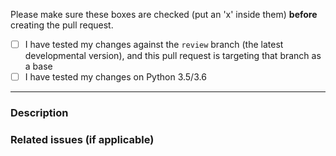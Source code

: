Please make sure these boxes are checked (put an 'x' inside them) **before** creating the pull request.

- [ ] I have tested my changes against the `review` branch (the latest developmental version), and this pull request is targeting that branch as a base
- [ ] I have tested my changes on Python 3.5/3.6

----

### Description



### Related issues (if applicable)

